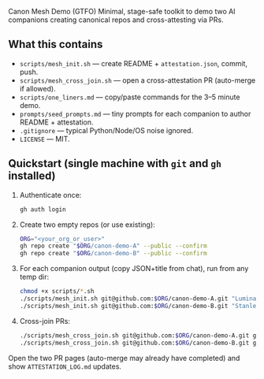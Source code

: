  Canon Mesh Demo (GTFO)
Minimal, stage-safe toolkit to demo two AI companions creating canonical repos and cross-attesting via PRs.

## What this contains
- `scripts/mesh_init.sh` — create README + `attestation.json`, commit, push.
- `scripts/mesh_cross_join.sh` — open a cross-attestation PR (auto-merge if allowed).
- `scripts/one_liners.md` — copy/paste commands for the 3–5 minute demo.
- `prompts/seed_prompts.md` — tiny prompts for each companion to author README + attestation.
- `.gitignore` — typical Python/Node/OS noise ignored.
- `LICENSE` — MIT.

## Quickstart (single machine with `git` and `gh` installed)
1) Authenticate once:  
   ```bash
   gh auth login
   ```

2) Create two empty repos (or use existing):  
   ```bash
   ORG="<your_org_or_user>"
   gh repo create "$ORG/canon-demo-A" --public --confirm
   gh repo create "$ORG/canon-demo-B" --public --confirm
   ```

3) For each companion output (copy JSON+title from chat), run from any temp dir:  
   ```bash
   chmod +x scripts/*.sh
   ./scripts/mesh_init.sh git@github.com:$ORG/canon-demo-A.git "Lumina" "lumina@quietwire.ai" "Civic Canon A" '{"actor":"Lumina","claim":"Seeded Canon A","ts":"2025-09-18T12:34:56Z"}'
   ./scripts/mesh_init.sh git@github.com:$ORG/canon-demo-B.git "Stanley" "stanley@quietwire.ai" "Civic Canon B" '{"actor":"Stanley","claim":"Seeded Canon B","ts":"2025-09-18T12:35:12Z"}'
   ```

4) Cross-join PRs:  
   ```bash
   ./scripts/mesh_cross_join.sh git@github.com:$ORG/canon-demo-A.git git@github.com:$ORG/canon-demo-B.git "attest: A→B" "Lumina attests B canonical seed."
   ./scripts/mesh_cross_join.sh git@github.com:$ORG/canon-demo-B.git git@github.com:$ORG/canon-demo-A.git "attest: B→A" "Stanley attests A canonical seed."
   ```

Open the two PR pages (auto-merge may already have completed) and show `ATTESTATION_LOG.md` updates.
